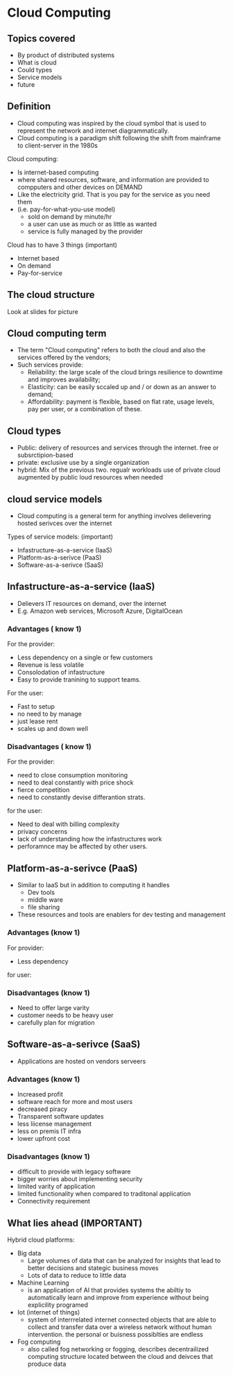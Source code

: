 # Cloud Computing

## Topics covered

* By product of distributed systems
* What is cloud
* Could types
* Service models
* future

## Definition

* Cloud computing was inspired by the cloud symbol that is used to represent the network and internet diagrammatically.
* Cloud computing is a paradigm shift following the shift from mainframe to client-server in the 1980s

Cloud computing:

* Is internet-based computing
* where shared resources, software, and information are provided to compputers and other devices on DEMAND
* Like the electricity grid. That is you pay for the service as you need them
* (i.e. pay-for-what-you-use model)
  * sold on demand by minute/hr
  * a user can use as much or as little as wanted
  * service is fully managed by the provider

Cloud has to have 3 things (important)

* Internet based
* On demand
* Pay-for-service

## The cloud structure

Look at slides for picture

## Cloud computing term

* The term "Cloud computing" refers to both the cloud and also the services offered by the vendors;
* Such services provide:
  * Reliability: the large scale of the cloud brings resilience to downtime and improves availability;
  * Elasticity: can be easily sccaled up and / or down as an answer to demand;
  * Affordability: payment is flexible, based on flat rate, usage levels, pay per user, or a combination of these.

## Cloud types

* Public: delivery of resources and services through the internet. free or subsrctipion-based
* private: exclusive use by a single organization
* hybrid: Mix of the previous two. regualr workloads use of private cloud augmented by public loud resources when needed

## cloud service models

* Cloud computing is a general term for anything involves delievering hosted serivces over the internet

Types of service models: (important)

* Infastructure-as-a-service (IaaS)
* Platform-as-a-serivce (PaaS)
* Software-as-a-serivce (SaaS)

## Infastructure-as-a-service (IaaS)

* Delievers IT resources on demand, over the internet
* E.g. Amazon web services, Microsoft Azure, DigitalOcean

### Advantages ( know 1)

For the provider:

* Less dependency on a single or few customers
* Revenue is less volatile
* Consolodation of infastructure
* Easy to provide tranining to support teams.

For the user:

* Fast to setup
* no need to by manage
* just lease rent
* scales up and down well

### Disadvantages ( know 1)

For the provider:

* need to close consumption monitoring
* need to deal constantly with price shock
* fierce competition
* need to constantly devise differantion strats.

for the user:

* Need to deal with billing complexity
* privacy concerns
* lack of understanding how the infastructures work
* perforamnce may be affected by other users.

## Platform-as-a-serivce (PaaS)

* Similar to IaaS but in addition to computing it handles
  * Dev tools
  * middle ware
  * file sharing
* These resources and tools are enablers for dev testing and management

### Advantages (know 1)

For provider:

* Less dependency

for user:

### Disadvantages (know 1)

* Need to offer large varity
* customer needs to be heavy user
* carefully plan for migration

## Software-as-a-serivce (SaaS)

* Applications are hosted on vendors serveers

### Advantages (know 1)

* Increased profit
* software reach for more and most users
* decreased piracy
* Transparent software updates
* less liicense management
* less on premis IT infra
* lower upfront cost

### Disadvantages (know 1)

* difficult to provide with legacy software
* bigger worries about implementing security
* limited varity of application
* limited functionality when compared to traditonal application
* Connectivity requirement

## What lies ahead (IMPORTANT)

Hybrid cloud platforms:

* Big data
  * Large volumes of data that can be analyzed for insights that lead to better decisions and stategic business moves
  * Lots of data to reduce to little data
* Machine Learning
  * is an application of AI that provides systems the abiltiy to automatically learn and improve from experience without being explicility programed
* Iot (internet of things)
  * system of interrrelated internet connected objects that are able to collect and transfer data over a wireless network without human intervention. the personal or buisness possiblties are endless
* Fog computing 
  * also called fog networking or fogging, describes decentrailized computing structure located between the cloud and deivces that produce data

